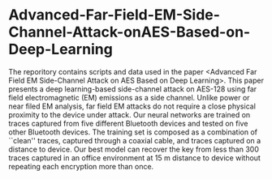 # Advanced-Far-Field-EM-Side-Channel-Attack-onAES-Based-on-Deep-Learning
The reporitory contains scripts and data used in the paper &lt;Advanced Far Field EM Side-Channel Attack on AES Based on Deep Learning>. This paper presents a deep learning-based side-channel attack on AES-128 using far field electromagnetic (EM) emissions as a side channel. Unlike power or near filed EM analysis, far field EM attacks do not require a close physical proximity to the device under attack. Our neural networks are trained on traces captured from five different Bluetooth devices and tested on five other Bluetooth devices. The training set is composed as a combination of  ``clean'' traces, captured through a coaxial cable, and traces captured on a distance to device. Our best model can recover the key from less than 300 traces captured in an office environment at 15 m distance to device without repeating each encryption more than once.
